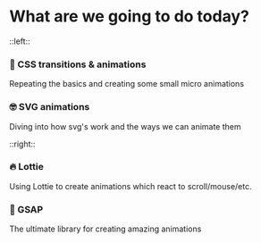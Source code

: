 # What are we going to do today?

::left::

<div class="pt-10">

### 🎨 CSS transitions & animations
Repeating the basics and creating some small micro animations

</div>

<div class="pt-20">

### 🤓 SVG animations
Diving into how svg's work and the ways we can animate them

</div>
::right::
<div class="pt-10">

### 🔥 Lottie
Using Lottie to create animations which react to scroll/mouse/etc.

</div>
<div class="pt-20">

### 🚀 GSAP
The ultimate library for creating amazing animations

</div>